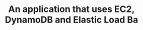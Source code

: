 ---
layout: answer
title: "An application that uses EC2, DynamoDB and Elastic Load Ba"
blurb: "<p>The AWS Auto Scaling FAQ states each of these attributes stated in the question as benefits provided by their Auto Scaling service.</p>


<p>You can lea"
quid: 128
---